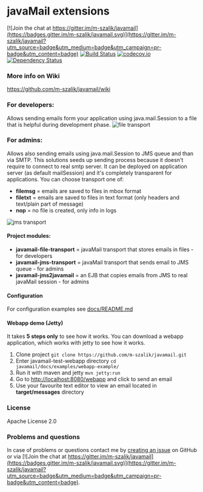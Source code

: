 javaMail extensions
===================

[![Join the chat at https://gitter.im/m-szalik/javamail](https://badges.gitter.im/m-szalik/javamail.svg)](https://gitter.im/m-szalik/javamail?utm_source=badge&utm_medium=badge&utm_campaign=pr-badge&utm_content=badge)
[![Build Status](https://travis-ci.org/m-szalik/javamail.svg?branch=master)](https://travis-ci.org/m-szalik/javamail)
[![codecov.io](https://codecov.io/github/m-szalik/javamail/coverage.svg?branch=master)](https://codecov.io/github/m-szalik/javamail?branch=master)
[![Dependency Status](https://www.versioneye.com/user/projects/56e2c695df573d00431139b0/badge.svg?style=flat)](https://www.versioneye.com/user/projects/56e2c695df573d00431139b0)

### More info on Wiki
https://github.com/m-szalik/javamail/wiki

### For developers:
Allows sending emails form your application using java.mail.Session to a file that is helpful during development phase.
![file transport](https://raw.githubusercontent.com/m-szalik/javamail/master/docs/javamail-introduction-dev.png "File transport")


### For admins:
Allows also sending emails using java.mail.Session to JMS queue and than via SMTP. This solutions seeds up sending process because it doesn't require to connect to real smtp server.
It can be deployed on application server (as default mailSession) and it's completely transparent for applications.
You can choose transport one of:
* **filemsg** = emails are saved to files in mbox format
* **filetxt** = emails are saved to files in text format (only headers and text/plain part of message)
* **nop**     = no file is created, only info in logs

![jms transport](https://raw.githubusercontent.com/m-szalik/javamail/master/docs/javamail-introduction-admin.png "JMS transport")

#### Project modules:
* **javamail-file-transport** = javaMail transport that stores emails in files - for developers
* **javamail-jms-transport** = javaMail transport that sends email to JMS queue - for admins
* **javamail-jms2javamail** = an EJB that copies emails from JMS to real javaMail session - for admins

#### Configuration
For configuration examples see [docs/README.md](./docs/README.md)

#### Webapp demo (Jetty)
It takes **5 steps only** to see how it works.
You can download a webapp application, which works with jetty to see how it works.
 1. Clone project `git clone https://github.com/m-szalik/javamail.git`
 1. Enter javamail-test-webapp directory `cd javamail/docs/examples/webapp-example/`
 1. Run it with maven and jetty `mvn jetty:run`
 1. Go to [http://localhost:8080/webapp](http://localhost:8080/webapp) and click to send an email
 1. Use your favourite text editor to view an email located in **target/messages** directory

### License
Apache License 2.0

### Problems and questions
In case of problems or questions contact me by [creating an issue](https://github.com/m-szalik/javamail/issues/new) on GitHub or via [![Join the chat at https://gitter.im/m-szalik/javamail](https://badges.gitter.im/m-szalik/javamail.svg)](https://gitter.im/m-szalik/javamail?utm_source=badge&utm_medium=badge&utm_campaign=pr-badge&utm_content=badge).


